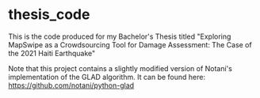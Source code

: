# thesis_code
This is the code produced for my Bachelor's Thesis titled "Exploring MapSwipe as a Crowdsourcing Tool for Damage Assessment: The Case of the 2021 Haiti Earthquake"

Note that this project contains a slightly modified version of Notani's implementation of the GLAD algorithm. It can be found here: https://github.com/notani/python-glad
